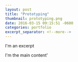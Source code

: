 ```yaml
---
layout: post
title: "Prototyping"
thumbnail: prototyping.png
date: 2016-03-15 09:15:51 -0600
categories: portfolio
excerpt_separator: <!--more-->
---
```

  
I'm an excerpt
<!--more-->

I'm the main content'
